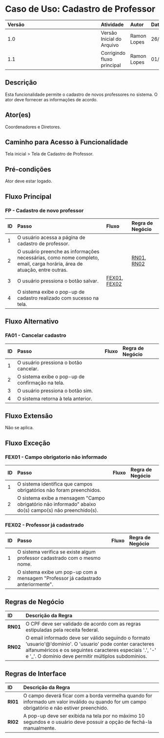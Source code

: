 # Caso de Uso: Cadastro de Professor
<a name="CC"></a>

| <div style="width:290px">Versão</div> | Atividade | Autor | Data |
|:------------|:----------------|:--------------|:----------------|
| 1.0 | Versão Inicial do Arquivo | Ramon Lopes | 26/03/2024 |
| 1.1 | Corrigindo fluxo principal | Ramon Lopes | 01/04/2024 |

## **Descrição**
Esta funcionalidade permite o cadastro de novos professores no sistema. O ator deve fornecer as informações de acordo.

## **Ator(es)**
Coordenadores e Diretores.

## **Caminho para Acesso à Funcionalidade**
Tela inicial > Tela de Cadastro de Professor.

## **Pré-condições**
Ator deve estar logado.

<a name="FP"></a>

## **Fluxo Principal**
### FP - Cadastro de novo professor 

| ID | Passo | Fluxo | Regra de Negócio |
|:--------------|:----------------|:--------------|:----------------|
| 1 | O usuário acessa a página de cadastro de professor. | | |
| 2 | O usuário preenche as informações necessárias, como nome completo, email, carga horária, área de atuação, entre outras. | | [RN01](#RN), [RN02](#RN) |
| 3 | O usuário pressiona o botão salvar. | [FEX01](#FC), [FEX02](#FC)  | |
| 4 | O sistema exibe o pop-up de cadastro realizado com sucesso na tela. | | |

<a name="FA"></a>

## **Fluxo Alternativo**
### FA01 - Cancelar cadastro 

| ID | Passo | Fluxo | Regra de Negócio |
|:--------------|:----------------|:--------------|:----------------|
| 1 | O usuário pressiona o botão cancelar. | | |
| 2 | O sistema exibe o pop-up de confirmação na tela. | | |
| 3 | O usuário pressiona o botão sim. |  | |
| 4 | O sistema retorna à tela anterior. | | |

<a name="FE"></a>

## **Fluxo Extensão**

Não se aplica.

<a name="FC"></a>

## **Fluxo Exceção**

### FEX01 - Campo obrigatorio não informado

| ID | Passo | Fluxo | Regra de Negócio |
|:--------------|:----------------|:--------------|:----------------|
| 1 | O sistema identifica que campos obrigatórios não foram preenchidos. | | |
| 2 | O sistema exibe a mensagem "Campo obrigatório não informado" abaixo do(s) campo(s) não preenchido(s). | | |

### FEX02 - Professor já cadastrado

| ID | Passo | Fluxo | Regra de Negócio |
|:--------------|:----------------|:--------------|:----------------|
| 1 | O sistema verifica se existe algum professor cadastrado com o mesmo nome. | | |
| 2 | O sistema exibe um pop-up com a mensagem "Professor já cadastrado anteriormente". | | |

<a name="RN"></a>

## Regras de Negócio

| ID | Descrição da Regra |
|:-----|:-----|
| **RN01** | O CPF deve ser validado de acordo com as regras estipuladas pela receita federal. |
| **RN02** | O email informado deve ser válido seguindo o formato 'usuario'@'dominio'. O 'usuario' pode conter caracteres alfanuméricos e os seguintes caracteres especiais '.', '-' e '_'. O domínio deve permitir múltiplos subdomínios. |

<a name="RI"></a>

## Regras de Interface 

| ID | Descrição da Regra |
|:-----|:-----|
| **RI01** | O campo deverá ficar com a borda vermelha quando for informado um valor inválido ou quando for um campo obrigatório e não estiver preenchido. |
| **RI02** | A pop-up deve ser exibida na tela por no máximo 10 segundos e o usuário deve possuir a opção de fechá-la manualmente. |
